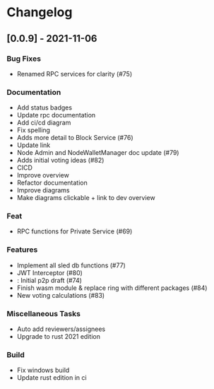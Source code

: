 # Changelog
## [0.0.9] - 2021-11-06

### Bug Fixes

- Renamed RPC services for clarity (#75)

### Documentation

- Add status badges
- Update rpc documentation
- Add ci/cd diagram
- Fix spelling
- Adds more detail to Block Service (#76)
- Update link
- Node Admin and NodeWalletManager doc update (#79)
- Adds initial voting ideas (#82)
- CICD
- Improve overview
- Refactor documentation
- Improve diagrams
- Make diagrams clickable + link to dev overview

### Feat

- RPC functions for Private Service (#69)

### Features

- Implement all sled db functions (#77)
- JWT Interceptor (#80)
- : Initial p2p draft (#74)
- Finish wasm module & replace ring with different packages (#84)
- New voting calculations (#83)

### Miscellaneous Tasks

- Auto add reviewers/assignees
- Upgrade to rust 2021 edition

### Build

- Fix windows build
- Update rust edition in ci

<!-- generated by git-cliff -->
